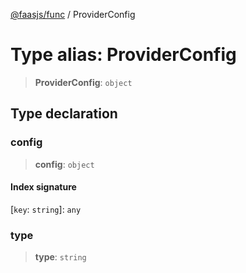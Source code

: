 [@faasjs/func](../README.md) / ProviderConfig

# Type alias: ProviderConfig

> **ProviderConfig**: `object`

## Type declaration

### config

> **config**: `object`

#### Index signature

 \[`key`: `string`\]: `any`

### type

> **type**: `string`
